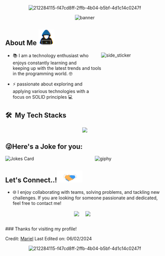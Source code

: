 <!-- RAINBOW LINE TOP -->
<div align="center">

  ![212284115-f47cd8ff-2ffb-4b04-b5bf-4d1c14c0247f](https://github.com/MITdesarrollo/MITdesarrollo/assets/108035224/5efd1755-9fc1-49d4-b33a-c8e17b3d8a2d)
</div>

<div align="center">
  <img  src="https://res.cloudinary.com/dets0trss/image/upload/v1707245205/Navy_Illustrated_3D_Offline_Twitch_Banner_wrhuns.png"
       alt="banner" /></a>
</div>

<div>
 
  ##  About Me <picture><img src = "https://github.com/0xAbdulKhalid/0xAbdulKhalid/raw/main/assets/mdImages/about_me.gif" width = 50px></picture>
<img align="right" width=200px height=200px alt="side_sticker" src="https://media.giphy.com/media/TEnXkcsHrP4YedChhA/giphy.gif" />

- 📚   I am a technology enthusiast who enjoys constantly learning and
   <br>
   keeping up with the latest trends and tools in the programming world. 🤓
   
- ⚡ passionate about exploring and applying various technologies with a focus on SOLID principles 💻
  <br>

</div>
<div>

  ## 🛠️ &nbsp;My Tech Stacks
<p align="center">
  <a href="https://skillicons.dev">
    <img src="https://skillicons.dev/icons?i=gitbootstrap,css,discord,docker,bun,github,html,idea,js,linux,materialui,mongodb,mysql,nextjs,nodejs,postman,solidjs,react,flutter,sass,tailwind,ts,vscode&perline=14" />
  </a>
  
</p>
</div>
<div>
  
  ## 😜Here's a Joke for you:
<img src="https://readme-jokes.vercel.app/api" alt="Jokes Card" />  [<img align='right' src="https://media.giphy.com/media/M9gbBd9nbDrOTu1Mqx/giphy.gif" width="220" alt="giphy">](https://t.me/voko_aleksey)

## <b> Let's Connect..!</b><img src="https://github.com/0xAbdulKhalid/0xAbdulKhalid/raw/main/assets/mdImages/handshake.gif" width ="80">
- 🌐  I enjoy collaborating with teams, solving problems, and tackling new challenges. If you are looking for someone passionate and dedicated, feel free to contact me!

<p align="center">
<a href="https://www.linkedin.com/in/alexis-graff-fullstack/" target="blank"><img align="center" src="https://img.shields.io/badge/Alexis Graff-0077B5?style=for-the-badge&logo=linkedin&logoColor=white" /></a> &nbsp;&nbsp;&nbsp;  
<a href="mailto:alexisgraff123@gmail.com" target="blank"><img align="center" src="https://img.shields.io/badge/alexisgraff123@gmail.com-D14836?style=for-the-badge&logo=gmail&logoColor=white" /></a>    &nbsp;&nbsp;&nbsp;      
</p>
  
</div>
<br>
### Thanks for visiting my profile!
<br>

Credit: [Mariel](https://github.com/Aryagm)
Last Edited on: 06/02/2024

<!-- RAINBOW LINE button -->
<div align="center">

  ![212284115-f47cd8ff-2ffb-4b04-b5bf-4d1c14c0247f](https://github.com/MITdesarrollo/MITdesarrollo/assets/108035224/5efd1755-9fc1-49d4-b33a-c8e17b3d8a2d)
</div>


